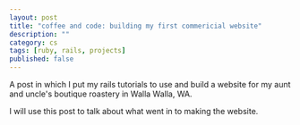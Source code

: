 ```yaml
---
layout: post
title: "coffee and code: building my first commericial website"
description: ""
category: cs
tags: [ruby, rails, projects]
published: false
---
```



A post in which I put my rails tutorials to use and build a website for my aunt and uncle's boutique roastery in Walla Walla, WA.

I will use this post to talk about what went in to making the website. 